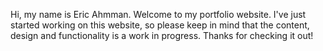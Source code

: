 Hi, my name is Eric Ahmman. Welcome to my portfolio website. I've just started working on this website, so please keep in mind that the content, design and functionality is a work in progress. Thanks for checking it out!
